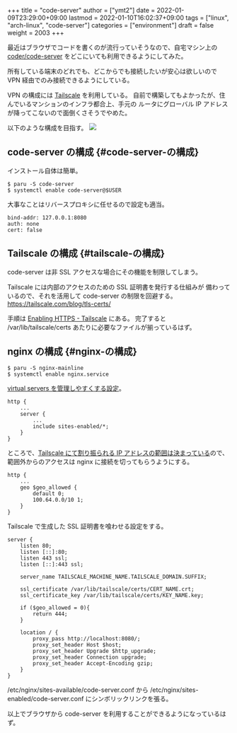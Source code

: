 +++
title = "code-server"
author = ["ymt2"]
date = 2022-01-09T23:29:00+09:00
lastmod = 2022-01-10T16:02:37+09:00
tags = ["linux", "arch-linux", "code-server"]
categories = ["environment"]
draft = false
weight = 2003
+++

最近はブラウザでコードを書くのが流行っていそうなので、自宅マシン上の
[coder/code-server](https://github.com/coder/code-server) をどこにいても利用できるようにしてみた。

所有している端末のどれでも、どこからでも接続したいが安心は欲しいので
VPN 経由でのみ接続できるようにしている。

VPN の構成には [Tailscale](https://tailscale.com/) を利用している。
自前で構築してもよかったが、住んでいるマンションのインフラ都合上、手元の
ルータにグローバル IP アドレスが降ってこないので面倒くさそうでやめた。

以下のような構成を目指す。
![](https://user-images.githubusercontent.com/964112/148686035-6b87f23b-28f9-43bc-b7a1-6cdb5c9c2047.png)


## code-server の構成 {#code-server-の構成}

インストール自体は簡単。

```shell
$ paru -S code-server
$ systemctl enable code-server@$USER
```

大事なことはリバースプロキシに任せるので設定も適当。

<a id="code-snippet--~-.config-code-server-config.yaml"></a>
```nil
bind-addr: 127.0.0.1:8080
auth: none
cert: false
```


## Tailscale の構成 {#tailscale-の構成}

code-server は非 SSL アクセスな場合にその機能を制限してしまう。

Tailscale には内部のアクセスのための SSL 証明書を発行する仕組みが
備わっているので、それを活用して code-server の制限を回避する。
<https://tailscale.com/blog/tls-certs/>

手順は [Enabling HTTPS - Tailscale](https://tailscale.com/blog/tls-certs/) にある。
完了すると /var/lib/tailscale/certs あたりに必要なファイルが揃っているはず。


## nginx の構成 {#nginx-の構成}

```shell
$ paru -S nginx-mainline
$ systemctl enable nginx.service
```

[virtual servers を管理しやすくする設定](https://nginx.org/en/docs/http/request_processing.html)。

<a id="code-snippet---etc-nginx-nginx.conf"></a>
```nil
http {
    ...
    server {
        ...
        include sites-enabled/*;
    }
}
```

ところで、[Tailscale にて割り振られる IP アドレスの範囲は決まっている](https://tailscale.com/kb/1015/100.x-addresses/)ので、
範囲外からのアクセスは nginx に接続を切ってもらうようにする。

<a id="code-snippet---etc-nginx-nginx.conf"></a>
```nil
http {
    ...
    geo $geo_allowed {
        default 0;
        100.64.0.0/10 1;
    }
}
```

Tailscale で生成した SSL 証明書を喰わせる設定をする。

<a id="code-snippet---etc-nginx-sites-available-code-server.conf"></a>
```nil
server {
    listen 80;
    listen [::]:80;
    listen 443 ssl;
    listen [::]:443 ssl;

    server_name TAILSCALE_MACHINE_NAME.TAILSCALE_DOMAIN.SUFFIX;

    ssl_certificate /var/lib/tailscale/certs/CERT_NAME.crt;
    ssl_certificate_key /var/lib/tailscale/certs/KEY_NAME.key;

    if ($geo_allowed = 0){
        return 444;
    }

    location / {
        proxy_pass http://localhost:8080/;
        proxy_set_header Host $host;
        proxy_set_header Upgrade $http_upgrade;
        proxy_set_header Connection upgrade;
        proxy_set_header Accept-Encoding gzip;
    }
}
```

/etc/nginx/sites-available/code-server.conf から
/etc/nginx/sites-enabled/code-server.conf にシンボリックリンクを張る。

以上でブラウザから code-server を利用することができるようになっているはず。

